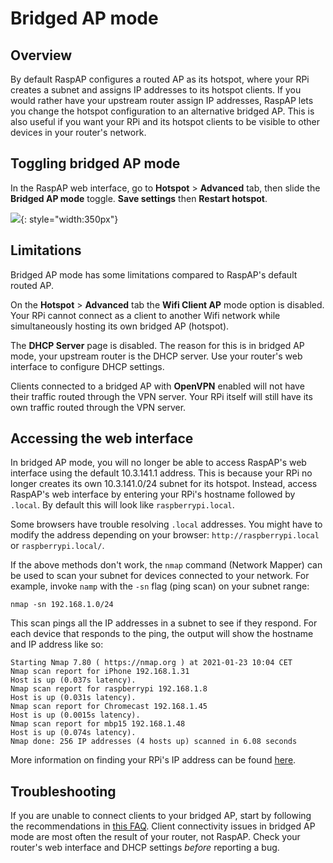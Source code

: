 # Bridged AP mode

## Overview

By default RaspAP configures a routed AP as its hotspot, where your RPi creates a subnet and assigns IP addresses to its hotspot clients.
If you would rather have your upstream router assign IP addresses, RaspAP lets you change the hotspot configuration to an alternative bridged AP. This is also useful if you want your RPi and its hotspot clients to be visible to other devices in your router's network.

## Toggling bridged AP mode
In the RaspAP web interface, go to **Hotspot** > **Advanced** tab, then slide the **Bridged AP mode** toggle. **Save settings** then **Restart hotspot**.

![](https://i.imgur.com/xSHY164.png){: style="width:350px"}

## Limitations
Bridged AP mode has some limitations compared to RaspAP's default routed AP.

On the **Hotspot** > **Advanced** tab the **Wifi Client AP** mode option is disabled. Your RPi cannot connect as a client to another Wifi network while simultaneously hosting its own bridged AP (hotspot).

The **DHCP Server** page is disabled. The reason for this is in bridged AP mode, your upstream router is the DHCP server. Use your router's web interface to configure DHCP settings.

Clients connected to a bridged AP with **OpenVPN** enabled will not have their traffic routed through the VPN server. Your RPi itself will still have its own traffic routed through the VPN server.

## Accessing the web interface
In bridged AP mode, you will no longer be able to access RaspAP's web interface using the default 10.3.141.1 address. This is because your RPi no longer creates its own 10.3.141.0/24 subnet for its hotspot. Instead, access RaspAP's web interface by entering your RPi's hostname followed by `.local`. By default this will look like `raspberrypi.local`.

Some browsers have trouble resolving `.local` addresses. You might have to modify the address depending on your browser: `http://raspberrypi.local` or `raspberrypi.local/`.

If the above methods don't work, the `nmap` command (Network Mapper) can be used to scan your subnet for devices connected to your network. For example, invoke `namp` with the `-sn` flag (ping scan) 
on your subnet range:

```
nmap -sn 192.168.1.0/24
```

This scan pings all the IP addresses in a subnet to see if they respond. For each device that responds to the ping, the output will show the hostname and IP address like so:

```
Starting Nmap 7.80 ( https://nmap.org ) at 2021-01-23 10:04 CET
Nmap scan report for iPhone 192.168.1.31
Host is up (0.037s latency).
Nmap scan report for raspberrypi 192.168.1.8
Host is up (0.031s latency).
Nmap scan report for Chromecast 192.168.1.45
Host is up (0.0015s latency).
Nmap scan report for mbp15 192.168.1.48
Host is up (0.074s latency).
Nmap done: 256 IP addresses (4 hosts up) scanned in 6.08 seconds
```

More information on finding your RPi's IP address can be found [here](https://www.raspberrypi.org/documentation/remote-access/ip-address.md).

## Troubleshooting
If you are unable to connect clients to your bridged AP, start by following the recommendations in [this FAQ](/faq/#bridged-ap-mode-is-unstable-or-clients-cant-connect-help).
Client connectivity issues in bridged AP mode are most often the result of your router, not RaspAP. Check your router's web interface and DHCP settings _before_ reporting a bug.

